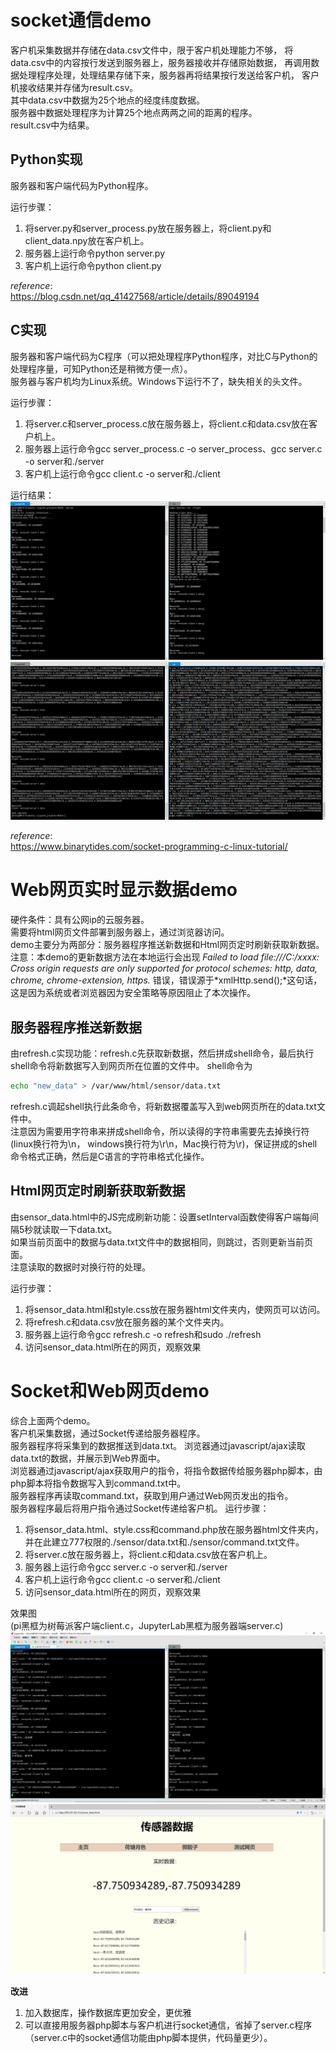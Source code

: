 # socket通信demo    
客户机采集数据并存储在data.csv文件中，限于客户机处理能力不够，
将data.csv中的内容按行发送到服务器上，服务器接收并存储原始数据，
再调用数据处理程序处理，处理结果存储下来，服务器再将结果按行发送给客户机，
客户机接收结果并存储为result.csv。  
其中data.csv中数据为25个地点的经度纬度数据。  
服务器中数据处理程序为计算25个地点两两之间的距离的程序。  
result.csv中为结果。  

## Python实现  
服务器和客户端代码为Python程序。  

运行步骤：  
  1. 将server.py和server_process.py放在服务器上，将client.py和client_data.npy放在客户机上。  
  2. 服务器上运行命令python server.py  
  3. 客户机上运行命令python client.py  

*reference*:  
https://blog.csdn.net/qq_41427568/article/details/89049194  
## C实现  
服务器和客户端代码为C程序（可以把处理程序Python程序，对比C与Python的处理程序量，可知Python还是稍微方便一点）。  
服务器与客户机均为Linux系统。Windows下运行不了，缺失相关的头文件。  

运行步骤：  
  1. 将server.c和server_process.c放在服务器上，将client.c和data.csv放在客户机上。  
  2. 服务器上运行命令gcc server_process.c -o server_process、gcc server.c -o server和./server  
  3. 客户机上运行命令gcc client.c -o server和./client  

运行结果：  
![运行结果1](./assets/c_1.png)  
![运行结果2](./assets/c_2.png)  

*reference*:  
https://www.binarytides.com/socket-programming-c-linux-tutorial/  

# Web网页实时显示数据demo  
硬件条件：具有公网ip的云服务器。  
需要将html网页文件部署到服务器上，通过浏览器访问。  
demo主要分为两部分：服务器程序推送新数据和Html网页定时刷新获取新数据。  
注意：本demo的更新数据方法在本地运行会出现
*Failed to load file:///C:/xxxx: Cross origin requests are only supported for protocol schemes: http, data, chrome, chrome-extension, https.*
错误，错误源于*xmlHttp.send();*这句话，这是因为系统或者浏览器因为安全策略等原因阻止了本次操作。    

## 服务器程序推送新数据  
由refresh.c实现功能：refresh.c先获取新数据，然后拼成shell命令，最后执行shell命令将新数据写入到网页所在位置的文件中。
shell命令为  
```bash  
echo "new_data" > /var/www/html/sensor/data.txt
```  
refresh.c调起shell执行此条命令，将新数据覆盖写入到web网页所在的data.txt文件中。  
注意因为需要用字符串来拼成shell命令，所以读得的字符串需要先去掉换行符
(linux换行符为\n， windows换行符为\r\n，Mac换行符为\r)，保证拼成的shell命令格式正确，然后是C语言的字符串格式化操作。 
 
## Html网页定时刷新获取新数据  
由sensor_data.html中的JS完成刷新功能：设置setInterval函数使得客户端每间隔5秒就读取一下data.txt。  
如果当前页面中的数据与data.txt文件中的数据相同，则跳过，否则更新当前页面。  
注意读取的数据时对换行符的处理。  
  
运行步骤：  
  1. 将sensor_data.html和style.css放在服务器html文件夹内，使网页可以访问。  
  2. 将refresh.c和data.csv放在服务器的某个文件夹内。  
  3. 服务器上运行命令gcc refresh.c -o refresh和sudo ./refresh  
  4. 访问sensor_data.html所在的网页，观察效果  


# Socket和Web网页demo  
综合上面两个demo。  
客户机采集数据，通过Socket传递给服务器程序。  
服务器程序将采集到的数据推送到data.txt。
浏览器通过javascript/ajax读取data.txt的数据，并展示到Web界面中。  
浏览器通过javascript/ajax获取用户的指令，将指令数据传给服务器php脚本，由php脚本将指令数据写入到command.txt中。  
服务器程序再读取command.txt，获取到用户通过Web网页发出的指令。  
服务器程序最后将用户指令通过Socket传递给客户机。
运行步骤：  
  1. 将sensor_data.html、style.css和command.php放在服务器html文件夹内，  
     并在此建立777权限的./sensor/data.txt和./sensor/command.txt文件。  
  2. 将server.c放在服务器上，将client.c和data.csv放在客户机上。  
  3. 服务器上运行命令gcc server.c -o server和./server  
  4. 客户机上运行命令gcc client.c -o server和./client  
  5. 访问sensor_data.html所在的网页，观察效果  

效果图  
(pi黑框为树莓派客户端client.c，JupyterLab黑框为服务器端server.c)  
![program](./assets/web_socket_demo.png)  
![browser](./assets/web_socket_demo_browser.png)  

**改进**
1. 加入数据库，操作数据库更加安全，更优雅
2. 可以直接用服务器php脚本与客户机进行socket通信，省掉了server.c程序
  （server.c中的socket通信功能由php脚本提供，代码量更少）。  
